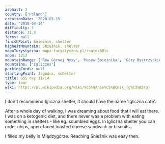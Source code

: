 ```yaml
---
asphalt: 3
country: ['Poland']
creationDate: '2020-03-15'
date: "2018-08-14"
difficulty: 5
distance: 31.8
ferns: null
finishPoint: Śnieżnik, shelter
highestMountain: Śnieżnik, shelter
mapaTurystyczna: mapa-turystyczna.pl/route/68lc
mnpm: 1213
mountainRange: ['Rów Górnej Nysy', 'Masyw Śnieżnika', 'Góry Bystrzyckie']
mountains: ['Igliczna']
parkingCords: null
startingPoint: Jagodna, schelter
title: GSS day 11/14
type: tour
wiki: https://pl.wikipedia.org/wiki/%C5%9Anie%C5%BCnik_(g%C3%B3ra)
---
```


I don't recommend Igliczna shelter, it should have the name 'Igliczna café'.

After a whole day of walking, I was dreaming about food that I will eat there. I was on a ketogenic diet, and there never was a problem with eating something in shelters - like eg. scumbled eggs. In Igliczna shelter you can order chips, open-faced toasted cheese sandwich or biscuits..

I filled my belly in Międzygórze. Reaching Śnieżnik was easy then.
